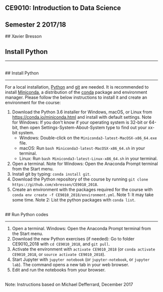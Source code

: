## CE9010: Introduction to Data Science 
## Semester 2 2017/18 
## Xavier Bresson 
## Install Python
<hr>


<br>
## Install Python 
<hr>

For a local installation, [Python] and [git] are needed. It is recommended to install [Miniconda], a distribution of the [conda] package and environment manager. Please follow the below instructions to install it and create an environment for the course:

1. Download the Python 3.6 installer for Windows, macOS, or Linux from <https://conda.io/miniconda.html> and install with default settings. Note for Windows: If you don't know if your operating system is 32-bit or 64-bit, then open Settings-System-About-System type to find out your xx-bit system.
   * Windows: Double-click on the `Miniconda3-latest-MacOSX-x86_64.exe` file. 
   * macOS: Run `bash Miniconda3-latest-MacOSX-x86_64.sh` in your terminal.
   * Linux: Run `bash Miniconda3-latest-Linux-x86_64.sh` in your terminal.
1. Open a terminal. Note for Windows: Open the Anaconda Prompt terminal from the Start menu.
1. Install git by typing: `conda install git`.
1. Download the Python repository of the course by running
   `git clone https://github.com/xbresson/CE9010_2018`.
1. Create an environment with the packages required for the course with
   `conda env create -f CE9010_2018/environment.yml`. Note 1: It may take some time. Note 2: List the python packages with `conda list`.




<br>
## Run Python codes 
<hr>

1. Open a terminal. Windows: Open the Anaconda Prompt terminal from the Start menu.
1. Download the new Python exercises (if needed): Go to folder CE9010_2018 with `cd CE9010_2018`, and `git pull`. 
1. Activate the environment with `activate CE9010_2018`
   (or `conda activate CE9010_2018`, or `source activate CE9010_2018`).
1. Start Jupyter with `jupyter notebook` (or `jupyter-notebook`, or `jupyter lab`). The command
   opens a new tab in your web browser.
1. Edit and run the notebooks from your browser.



<br>
Note: Instructions based on Michael Defferrard, December 2017


[git]: https://git-scm.com
[python]: https://www.python.org
[scipy]: https://www.scipy.org
[anaconda]: https://anaconda.org
[miniconda]: https://conda.io/miniconda.html
[conda]: https://conda.io
[conda-forge]: https://conda-forge.org


<br>
<br>
<br>

